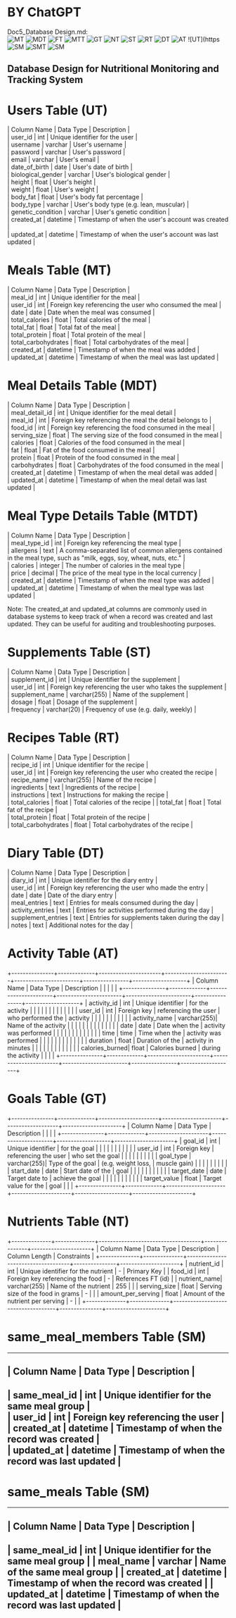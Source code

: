 # BY ChatGPT	
Doc5_Database Design.md:	
![MT](https://user-images.githubusercontent.com/124771643/219880436-4145cfba-3074-49c3-a3f8-8852caf073d4.png)
![MDT](https://user-images.githubusercontent.com/124771643/219880470-13879afd-3d3d-4990-b0e7-b0eba090d73f.png)
![FT](https://user-images.githubusercontent.com/124771643/219880489-77710497-9173-4ece-866f-69e148e701e2.png)
![MTT](https://user-images.githubusercontent.com/124771643/219881024-3c819667-e2a7-49d0-b0d1-c16e452d519e.png)
![GT](https://user-images.githubusercontent.com/124771643/219882396-d0b6420a-9fe4-4272-83cc-0b99832020b3.png)
![NT](https://user-images.githubusercontent.com/124771643/219882402-f038ad96-7e4f-472c-a36f-81f03ad7aab4.png)
![ST](https://user-images.githubusercontent.com/124771643/219882404-543cca6e-08c5-4b1b-a7a7-f550d42f4406.png)
![RT](https://user-images.githubusercontent.com/124771643/219882405-c45d9e04-e118-417d-8fc3-7e411e345898.png)
![DT](https://user-images.githubusercontent.com/124771643/219882406-998d5417-5bbd-4aa0-82d0-998d6ea4c239.png)
![AT](https://user-images.githubusercontent.com/124771643/219882408-b7cc8baa-e5c2-41eb-bcb3-6f6c3383ca93.png)
![UT](https![SM](https://user-images.githubusercontent.com/124771643/219881435-d4c910b5-9756-4aab-abbf-2813acf1eb3f.png)
![SMT](https://user-images.githubusercontent.com/124771643/219881436-c69516e4-9caa-46b3-9ae8-373ffe77e6d0.png)
![SM](https://user-images.githubusercontent.com/124771643/219881450-417cf39d-b524-48b0-8521-2f5d15376c95.png)


## Database Design for Nutritional Monitoring and Tracking System	
# Users Table (UT)
| Column Name | Data Type | Description |  
| user_id | int | Unique identifier for the user |  
| username | varchar | User's username |  
| password | varchar | User's password |  
| email | varchar | User's email |  
| date_of_birth | date | User's date of birth |  
| biological_gender | varchar | User's biological gender |  
| height | float | User's height |    
| weight | float | User's weight |  
| body_fat | float | User's body fat percentage |  
| body_type | varchar | User's body type (e.g. lean, muscular) |  
| genetic_condition | varchar | User's genetic condition |  
| created_at | datetime | Timestamp of when the user's account was created |  
| updated_at | datetime | Timestamp of when the user's account was last updated |  

# Meals Table (MT)   
| Column Name | Data Type | Description |  
| meal_id | int | Unique identifier for the meal |   
| user_id | int | Foreign key referencing the user who consumed the meal |  
| date | date | Date when the meal was consumed |  
| total_calories | float | Total calories of the meal |  
| total_fat | float | Total fat of the meal |  
| total_protein | float | Total protein of the meal |  
| total_carbohydrates | float | Total carbohydrates of the meal |  
| created_at | datetime | Timestamp of when the meal was added |  
| updated_at | datetime | Timestamp of when the meal was last updated |  
    
# Meal Details Table (MDT)    
| Column Name | Data Type | Description |    
| meal_detail_id | int | Unique identifier for the meal detail |    
| meal_id | int | Foreign key referencing the meal the detail belongs to |    
| food_id | int | Foreign key referencing the food consumed in the meal |    
| serving_size | float | The serving size of the food consumed in the meal |    
| calories | float | Calories of the food consumed in the meal |    
| fat | float | Fat of the food consumed in the meal |    
| protein | float | Protein of the food consumed in the meal |    
| carbohydrates | float | Carbohydrates of the food consumed in the meal |    
| created_at | datetime | Timestamp of when the meal detail was added |    
| updated_at | datetime | Timestamp of when the meal detail was last updated |	    
 
# Meal Type Details Table (MTDT)    
| Column Name | Data Type | Description |   
| meal_type_id | int | Foreign key referencing the meal type |  
| allergens | text | A comma-separated list of common allergens contained in the meal type, such as "milk, eggs, soy, wheat, nuts, etc." |  
| calories | integer | The number of calories in the meal type |  
| price | decimal | The price of the meal type in the local currency |  
| created_at | datetime | Timestamp of when the meal type was added |  
| updated_at | datetime | Timestamp of when the meal type was last updated |	  
  
         
Note: The created_at and updated_at columns are commonly used in database systems to keep track of when a record was created and last updated. They can be useful for auditing and troubleshooting purposes.          

# Supplements Table (ST)  
| Column Name | Data Type | Description |  
| supplement_id | int | Unique identifier for the supplement |  
| user_id | int | Foreign key referencing the user who takes the supplement |  
| supplement_name | varchar(255) | Name of the supplement |  
| dosage | float | Dosage of the supplement |  
| frequency | varchar(20) | Frequency of use (e.g. daily, weekly) |  
  
# Recipes Table (RT)  
| Column Name | Data Type | Description |  
| recipe_id | int | Unique identifier for the recipe |  
| user_id | int | Foreign key referencing the user who created the recipe |  
| recipe_name | varchar(255) | Name of the recipe |  
| ingredients | text | Ingredients of the recipe |  
| instructions | text | Instructions for making the recipe |  
| total_calories | float | Total calories of the recipe |
| total_fat | float | Total fat of the recipe |    
| total_protein | float | Total protein of the recipe |  
| total_carbohydrates | float | Total carbohydrates of the recipe |  

# Diary Table (DT)  
| Column Name | Data Type | Description |  
| diary_id | int | Unique identifier for the diary entry |  
| user_id | int | Foreign key referencing the user who made the entry |  
| date | date | Date of the diary entry |  
| meal_entries | text | Entries for meals consumed during the day |  
| activity_entries | text | Entries for activities performed during the day |  
| supplement_entries | text | Entries for supplements taken during the day |  
| notes | text | Additional notes for the day |  
   
# Activity Table (AT)
+---------------+-------------+----------------------+-----------------------+-----------------------+----------------+-------------------+
| Column Name   | Data Type   | Description          |                      |                       |                |                   |
+---------------+-------------+----------------------+-----------------------+-----------------------+----------------+-------------------+
| activity_id   | int         | Unique identifier    | for the activity      |                       |                |                   |
|               |             |                      |                       |                       |                |                   |
| user_id       | int         | Foreign key          | referencing the user   | who performed the      | activity       |                   |
|               |             |                      |                       |                       |                |                   |
| activity_name | varchar(255)| Name of the activity |                       |                       |                |                   |
|               |             |                      |                       |                       |                |                   |
| date          | date        | Date when the        | activity was performed |                       |                |                   |
|               |             |                      |                       |                       |                |                   |
| time          | time        | Time when the        | activity was performed |                       |                |                   |
|               |             |                      |                       |                       |                |                   |
| duration      | float       | Duration of the      | activity in minutes    |                       |                |                   |
|               |             |                      |                       |                       |                |                   |
| calories_burned| float      | Calories burned      | during the activity    |                       |                |                   |
+---------------+-------------+----------------------+-----------------------+-----------------------+----------------+-------------------+

# Goals Table (GT)	
+---------------+-------------+---------------------+---------------------+-------------------+---------------------+
| Column Name   | Data Type   | Description         |                     |                   |                     |
+---------------+-------------+---------------------+---------------------+-------------------+---------------------+
| goal_id       | int         | Unique identifier   | for the goal         |                   |                     |
|               |             |                     |                     |                   |                     |
| user_id       | int         | Foreign key         | referencing the user | who set the goal   |                     |
|               |             |                     |                     |                   |                     |
| goal_type     | varchar(255)| Type of the goal     | (e.g. weight loss,   | muscle gain)       |                     |
|               |             |                     |                     |                   |                     |
| start_date    | date        | Start date of the    | goal                |                     |                     |
|               |             |                     |                     |                   |                     |
| target_date   | date        | Target date to       | achieve the goal     |                     |                     |
|               |             |                     |                     |                   |                     |
| target_value  | float       | Target value for the | goal                |                     |                     |
+---------------+-------------+---------------------+---------------------+-------------------+---------------------+

# Nutrients Table (NT)
+--------------+--------------+------------------------------------+---------------+---------------------+
| Column Name  |  Data Type   |            Description             | Column Length |     Constraints     |
+--------------+--------------+------------------------------------+---------------+---------------------+
| nutrient_id  |     int      | Unique identifier for the nutrient |       -       |    Primary Key      |
| food_id      |     int      | Foreign key referencing the food   |       -       |  References FT (id) |
| nutrient_name| varchar(255) | Name of the nutrient               |      255      |                     |
| serving_size |    float     | Serving size of the food in grams  |       -       |                     |
| amount_per_serving | float | Amount of the nutrient per serving |       -       |                     |
+--------------+--------------+------------------------------------+---------------+---------------------+

# same_meal_members Table (SM)                   
-----------------------------------------------------------  
|  Column Name   |  Data Type  |         Description      |  
-----------------------------------------------------------  
|  same_meal_id  |     int     |  Unique identifier for the same meal group  |  
|  user_id       |     int     |  Foreign key referencing the user           |  
|  created_at    |  datetime  |  Timestamp of when the record was created  |  
|  updated_at    |  datetime  |  Timestamp of when the record was last updated  |  
-----------------------------------------------------------  

# same_meals Table (SM) 
-----------------------------------------------------------
|  Column Name   |  Data Type  |         Description      |
-----------------------------------------------------------
|  same_meal_id  |     int     |  Unique identifier for the same meal group  |
|  meal_name     |  varchar   |  Name of the same meal group                 |
|  created_at    |  datetime  |  Timestamp of when the record was created  |
|  updated_at    |  datetime  |  Timestamp of when the record was last updated  |
-----------------------------------------------------------      

